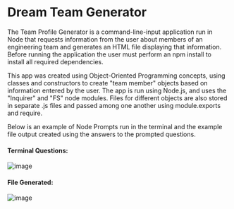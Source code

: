 # Dream Team Generator

The Team Profile Generator is a command-line-input application run in Node that requests information from the user about members of an engineering team and generates an HTML file displaying that information. Before running the application the user must perform an npm install to install all required dependencies.

This app was created using Object-Oriented Programming concepts, using classes and constructors to create "team member" objects based on information entered by the user. The app is run using Node.js, and uses the "Inquirer" and "FS" node modules. Files for different objects are also stored in separate .js files and passed among one another using module.exports and require.

Below is an example of Node Prompts run in the terminal and the example file output created using the answers to the prompted questions. 

#### Terminal Questions: 


![image](https://user-images.githubusercontent.com/75647359/154723130-e96a04d8-76a1-42ec-9966-af9e26164533.png)

#### File Generated:


![image](https://user-images.githubusercontent.com/75647359/154722747-3c4819c5-0457-4f13-98ac-1a51ea56d291.png)
